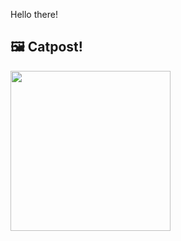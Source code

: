 Hello there!



## 🖼️ Catpost!

<sub>
    <img src="https://cdn2.thecatapi.com/images/d4j.gif" height="256">
</sub>

